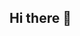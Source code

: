 ## Hi there 👋

<!--
**samuelIkoli/samuelIkoli** is a ✨ _special_ ✨ repository because its `README.md` (this file) appears on your GitHub profile.

Here are some ideas to get you started:

- 🔭 I’m currently working on getting into the foreign tech market by contributing to open source and looking for internships
- 🌱 I’m currently learning GoLang
- 👯 I’m looking to collaborate on any paid internships, fellowships or even exciting open source projects.
- 🤔 I’m looking for help with software development jobs that offer great diversity
- 📫 How to reach me: Email me at ayibanimiikoli@gmail.com
- 😄 Pronouns: He/Him
-->
